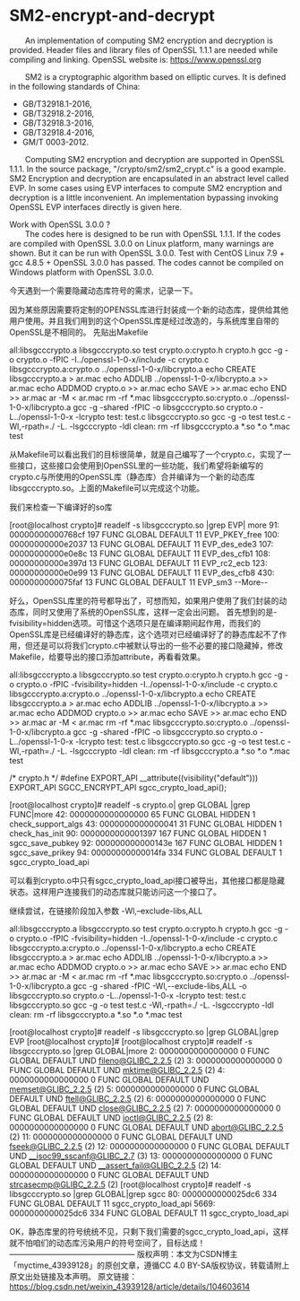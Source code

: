 # SM2-encrypt-and-decrypt
&ensp;&ensp;&ensp;&ensp;An implementation of computing SM2 encryption and decryption is provided. Header files and library files of OpenSSL 1.1.1 are needed while compiling and linking. OpenSSL website is: https://www.openssl.org
  
&ensp;&ensp;&ensp;&ensp;SM2 is a cryptographic algorithm based on elliptic curves. It is defined in the following standards of China:
- GB/T32918.1-2016,
- GB/T32918.2-2016,
- GB/T32918.3-2016,
- GB/T32918.4-2016,
- GM/T 0003-2012.  
  
&ensp;&ensp;&ensp;&ensp;Computing SM2 encryption and decryption are supported in OpenSSL 1.1.1. In the source package, "/crypto/sm2/sm2_crypt.c" is a good example. SM2 Encryption and decryption are encapsulated in an abstract level called EVP. In some cases using EVP interfaces to compute SM2 encryption and decryption is a little inconvenient. An implementation bypassing invoking OpenSSL EVP interfaces directly is given here.


Work with OpenSSL 3.0.0 ?  
&ensp;&ensp;&ensp;&ensp;The codes here is designed to be run with OpenSSL 1.1.1. If the codes are compiled with OpenSSL 3.0.0 on Linux platform, many warnings are shown. But it can be run with OpenSSL 3.0.0. Test with CentOS Linux 7.9 + gcc 4.8.5 + OpenSSL 3.0.0 has passed. The codes cannot be compiled on Windows platform with OpenSSL 3.0.0.


今天遇到一个需要隐藏动态库符号的需求，记录一下。

因为某些原因需要将定制的OPENSSL库进行封装成一个新的动态库，提供给其他用户使用。并且我们用到的这个OpenSSL库是经过改造的，与系统库里自带的OpenSSL是不相同的。
先贴出Makefile

all:libsgcccrypto.a libsgcccrypto.so test
crypto.o:crypto.h crypto.h
        gcc -g -o crypto.o -fPIC -I../openssl-1-0-x/include -c crypto.c
libsgcccrypto.a:crypto.o ../openssl-1-0-x/libcrypto.a
        echo CREATE libsgcccrypto.a > ar.mac
        echo ADDLIB ../openssl-1-0-x/libcrypto.a >> ar.mac
        echo ADDMOD crypto.o >> ar.mac
        echo SAVE >> ar.mac
        echo END >> ar.mac
        ar -M < ar.mac
        rm -rf *.mac
libsgcccrypto.so:crypto.o ../openssl-1-0-x/libcrypto.a
        gcc -g -shared -fPIC -o libsgcccrypto.so crypto.o -L../openssl-1-0-x -lcrypto
test: test.c libsgcccrypto.so
        gcc -g -o test test.c -Wl,-rpath=./ -L. -lsgcccrypto -ldl
clean:
        rm -rf libsgcccrypto.a *.so *.o *.mac test


从Makefile可以看出我们的目标很简单，就是自己编写了一个crypto.c，实现了一些接口，这些接口会使用到OpenSSL里的一些功能，我们希望将新编写的crypto.c与所使用的OpenSSL库（静态库）合并编译为一个新的动态库libsgcccrypto.so。上面的Makefile可以完成这个功能。

我们来检查一下编译好的so库

[root@localhost crypto]# readelf -s libsgcccrypto.so |grep EVP| more
    91: 00000000000768cf   197 FUNC    GLOBAL DEFAULT   11 EVP_PKEY_free
   100: 00000000000e2037    13 FUNC    GLOBAL DEFAULT   11 EVP_des_ede3
   107: 00000000000e0e8c    13 FUNC    GLOBAL DEFAULT   11 EVP_des_cfb1
   108: 00000000000e397d    13 FUNC    GLOBAL DEFAULT   11 EVP_rc2_ecb
   123: 00000000000e0e99    13 FUNC    GLOBAL DEFAULT   11 EVP_des_cfb8
   430: 0000000000075faf    13 FUNC    GLOBAL DEFAULT   11 EVP_sm3
--More--

好么，OpenSSL库里的符号都导出了，可想而知，如果用户使用了我们封装的动态库，同时又使用了系统的OpenSSL库，这样一定会出问题。
首先想到的是-fvisibility=hidden选项。可惜这个选项只是在编译期间起作用，而我们的OpenSSL库是已经编译好的静态库，这个选项对已经编译好了的静态库起不了作用，但还是可以将我们crypto.c中被默认导出的一些不必要的接口隐藏掉，修改Makefile，给要导出的接口添加attribute，再看看效果。

all:libsgcccrypto.a libsgcccrypto.so test
crypto.o:crypto.h crypto.h
        gcc -g -o crypto.o -fPIC -fvisibility=hidden -I../openssl-1-0-x/include -c crypto.c
libsgcccrypto.a:crypto.o ../openssl-1-0-x/libcrypto.a
        echo CREATE libsgcccrypto.a > ar.mac
        echo ADDLIB ../openssl-1-0-x/libcrypto.a >> ar.mac
        echo ADDMOD crypto.o >> ar.mac
        echo SAVE >> ar.mac
        echo END >> ar.mac
        ar -M < ar.mac
        rm -rf *.mac
libsgcccrypto.so:crypto.o ../openssl-1-0-x/libcrypto.a
        gcc -g -shared -fPIC -o libsgcccrypto.so crypto.o -L../openssl-1-0-x -lcrypto
test: test.c libsgcccrypto.so
        gcc -g -o test test.c -Wl,-rpath=./ -L. -lsgcccrypto -ldl
clean:
        rm -rf libsgcccrypto.a *.so *.o *.mac test


/* crypto.h */
#define EXPORT_API __attribute((visibility("default")))
EXPORT_API SGCC_ENCRYPT_API sgcc_crypto_load_api();

[root@localhost crypto]# readelf -s crypto.o| grep GLOBAL |grep FUNC|more
    42: 0000000000000000    65 FUNC    GLOBAL HIDDEN    1 check_support_algs
    43: 0000000000000041    31 FUNC    GLOBAL HIDDEN    1 check_has_init
    90: 0000000000001397   167 FUNC    GLOBAL HIDDEN    1 sgcc_save_pubkey
    92: 000000000000143e   167 FUNC    GLOBAL HIDDEN    1 sgcc_save_prikey
    94: 00000000000014fa   334 FUNC    GLOBAL DEFAULT    1 sgcc_crypto_load_api

可以看到crypto.o中只有sgcc_crypto_load_api接口被导出，其他接口都是隐藏状态。这样用户连接我们的动态库就只能访问这一个接口了。

继续尝试，在链接阶段加入参数 -Wl,–exclude-libs,ALL

all:libsgcccrypto.a libsgcccrypto.so test
crypto.o:crypto.h crypto.h
        gcc -g -o crypto.o -fPIC -fvisibility=hidden -I../openssl-1-0-x/include -c crypto.c
libsgcccrypto.a:crypto.o ../openssl-1-0-x/libcrypto.a
        echo CREATE libsgcccrypto.a > ar.mac
        echo ADDLIB ../openssl-1-0-x/libcrypto.a >> ar.mac
        echo ADDMOD crypto.o >> ar.mac
        echo SAVE >> ar.mac
        echo END >> ar.mac
        ar -M < ar.mac
        rm -rf *.mac
libsgcccrypto.so:crypto.o ../openssl-1-0-x/libcrypto.a
        gcc -g -shared -fPIC -Wl,--exclude-libs,ALL -o libsgcccrypto.so crypto.o -L../openssl-1-0-x -lcrypto
test: test.c libsgcccrypto.so
        gcc -g -o test test.c -Wl,-rpath=./ -L. -lsgcccrypto -ldl
clean:
        rm -rf libsgcccrypto.a *.so *.o *.mac test

[root@localhost crypto]# readelf -s libsgcccrypto.so |grep GLOBAL|grep EVP
[root@localhost crypto]#
[root@localhost crypto]# readelf -s libsgcccrypto.so |grep GLOBAL|more
     2: 0000000000000000     0 FUNC    GLOBAL DEFAULT  UND fileno@GLIBC_2.2.5 (2)
     3: 0000000000000000     0 FUNC    GLOBAL DEFAULT  UND mktime@GLIBC_2.2.5 (2)
     4: 0000000000000000     0 FUNC    GLOBAL DEFAULT  UND memset@GLIBC_2.2.5 (2)
     5: 0000000000000000     0 FUNC    GLOBAL DEFAULT  UND ftell@GLIBC_2.2.5 (2)
     6: 0000000000000000     0 FUNC    GLOBAL DEFAULT  UND close@GLIBC_2.2.5 (2)
     7: 0000000000000000     0 FUNC    GLOBAL DEFAULT  UND ioctl@GLIBC_2.2.5 (2)
     8: 0000000000000000     0 FUNC    GLOBAL DEFAULT  UND abort@GLIBC_2.2.5 (2)
    11: 0000000000000000     0 FUNC    GLOBAL DEFAULT  UND fseek@GLIBC_2.2.5 (2)
    12: 0000000000000000     0 FUNC    GLOBAL DEFAULT  UND __isoc99_sscanf@GLIBC_2.7 (3)
    13: 0000000000000000     0 FUNC    GLOBAL DEFAULT  UND __assert_fail@GLIBC_2.2.5 (2)
    14: 0000000000000000     0 FUNC    GLOBAL DEFAULT  UND strcasecmp@GLIBC_2.2.5 (2)
[root@localhost crypto]# readelf -s libsgcccrypto.so |grep GLOBAL|grep sgcc
    80: 0000000000025dc6   334 FUNC    GLOBAL DEFAULT   11 sgcc_crypto_load_api
  5669: 0000000000025dc6   334 FUNC    GLOBAL DEFAULT   11 sgcc_crypto_load_api


OK，静态库里的符号统统不见，只剩下我们需要的sgcc_crypto_load_api，这样就不怕咱们的动态库污染用户的符号空间了，目标达成！
————————————————
版权声明：本文为CSDN博主「myctime_43939128」的原创文章，遵循CC 4.0 BY-SA版权协议，转载请附上原文出处链接及本声明。
原文链接：https://blog.csdn.net/weixin_43939128/article/details/104603614